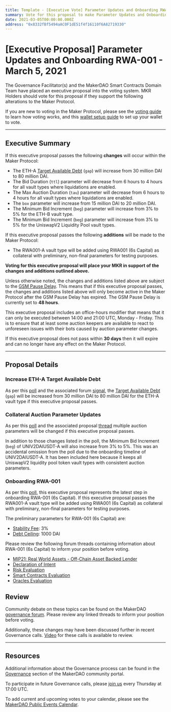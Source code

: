 ```yaml
---
title: Template - [Executive Vote] Parameter Updates and Onboarding RWA-001  - March 5, 2021
summary: Vote for this proposal to make Parameter Updates and Onboarding RWA-001
date: 2021-03-05T00:00:00.000Z
address: "0x8332fBf5494aAC0F1dE51f4f16110f6A82719330"
---
```

# [Executive Proposal] Parameter Updates and Onboarding RWA-001 - March 5, 2021

The Governance Facilitator(s) and the MakerDAO Smart Contracts Domain Team have placed an executive proposal into the voting system. MKR Holders should vote for this proposal if they support the following alterations to the Maker Protocol.

If you are new to voting in the Maker Protocol, please see the [voting guide](https://community-development.makerdao.com/en/learn/governance/how-voting-works/) to learn how voting works, and this [wallet setup guide](https://community-development.makerdao.com/en/learn/governance/voting-setup/) to set up your wallet to vote. 

---

## Executive Summary

If this executive proposal passes the following **changes** will occur within the Maker Protocol:
- The ETH-A [Target Available Debt](https://community-development.makerdao.com/en/learn/governance/module-dciam) (`gap`) will increase from 30 million DAI to 80 million DAI.
- The Bid Duration (`ttl`) parameter will decrease from 6 hours to 4 hours for all vault types where liquidations are enabled.
- The Max Auction Duration (`tau`) parameter will decrease from 6 hours to 4 hours for all vault types where liquidations are enabled.
- The `box` parameter will increase from 15 million DAI to 20 million DAI.
- The Minimum Bid Increment (`beg`) parameter will increase from 3% to 5% for the ETH-B vault type.
- The Minimum Bid Increment (`beg`) parameter will increase from 3% to 5% for the UniswapV2 Liquidity Pool vault types.

If this executive proposal passes the following **additions** will be made to the Maker Protocol:
- The RWA001-A vault type will be added using RWA001 (6s Capital) as collateral with preliminary, non-final parameters for testing purposes.

**Voting for this executive proposal will place your MKR in support of the changes and additions outlined above.**

Unless otherwise noted, the changes and additions listed above are subject to the [GSM Pause Delay](https://community-development.makerdao.com/en/learn/governance/param-gsm-pause-delay). This means that if this executive proposal passes, the changes and additions listed above will only become active in the Maker Protocol after the GSM Pause Delay has expired. The GSM Pause Delay is currently set to **48 hours**.

This executive proposal includes an office-hours modifier that means that it can only be executed between 14:00 and 21:00 UTC, Monday - Friday. This is to ensure that at least some auction keepers are available to react to unforeseen issues with their bots caused by auction parameter changes.

If this executive proposal does not pass within **30 days** then it will expire and can no longer have any effect on the Maker Protocol. 

---

## Proposal Details

### Increase ETH-A Target Available Debt

As per this [poll](https://vote.makerdao.com/polling/QmXKFm9n?network=mainnet#poll-detail) and the associated forum [signal](https://forum.makerdao.com/t/signal-request-increase-eth-a-dc-iam-gap/6603), the [Target Available Debt](https://community-development.makerdao.com/en/learn/governance/module-dciam/) (`gap`) will be increased from 30 million DAI to 80 million DAI for the ETH-A vault type if this executive proposal passes.

### Collateral Auction Parameter Updates

As per this [poll](https://vote.makerdao.com/polling/QmPyvEzd?network=mainnet) and the associated proposal [thread](https://forum.makerdao.com/t/flip-auctions-parameter-adjustment-proposal/6732) multiple auction parameters will be changed if this executive proposal passes.

In addition to those changes listed in the poll, the Minimum Bid Increment (`beg`) of UNIV2DAIUSDT-A will also increase from 3% to 5%. This was an accidental omission from the poll due to the onboarding timeline of UNIV2DAIUSDT-A. It has been included here because it keeps all UniswapV2 liquidity pool token vault types with consistent auction parameters.

### Onboarding RWA-001

As per this [poll](https://vote.makerdao.com/polling/QmSqXVUQ?network=mainnet#poll-detail), this executive proposal represents the latest step in onboarding RWA-001 (6s Capital). If this executive proposal passes the RWA001-A vault type will be added using RWA001 (6s Capital) as collateral with preliminary, non-final parameters for testing purposes.

The preliminary parameters for RWA-001 (6s Capital) are:

* [Stability Fee](https://community-development.makerdao.com/en/learn/governance/param-stability-fee): 3%
* [Debt Ceiling](https://community-development.makerdao.com/en/learn/governance/param-debt-ceiling): 1000 DAI

Please review the following forum threads containing information about RWA-001 (6s Capital) to inform your position before voting.

* [MIP21: Real World Assets - Off-Chain Asset Backed Lender](https://forum.makerdao.com/t/mip21-real-world-assets-off-chain-asset-backed-lender/3917)
* [Declaration of Intent](https://forum.makerdao.com/t/mip13c3-sp4-declaration-of-intent-commercial-points-off-chain-asset-backed-lender-to-onboard-real-world-assets-as-collateral-for-a-dai-loan/3914)
* [Risk Evaluation](https://forum.makerdao.com/t/sixs-collateral-onboarding-risk-evaluation/5352)
* [Smart Contracts Evaluation](https://forum.makerdao.com/t/rwa-001-erc20-token-smart-contract-domain-community-assessment/5363)
* [Oracles Evaluation](https://forum.makerdao.com/t/sixs-rwa-001-collateral-onboarding-oracle-assessment-mip10c3-sp18/5378)

## Review

Community debate on these topics can be found on the MakerDAO [governance forum](https://forum.makerdao.com/). Please review any linked threads to inform your position before voting.

Additionally, these changes may have been discussed further in recent Governance calls. [Video](https://www.youtube.com/playlist?list=PLLzkWCj8ywWNq5-90-Id6VPSsrk4OWVan) for these calls is available to review.

---

## Resources

Additional information about the Governance process can be found in the [Governance](https://community-development.makerdao.com/en/learn/governance) section of the MakerDAO community portal.

To participate in future Governance calls, please [join us](https://github.com/makerdao/community/tree/master/governance/governance-and-risk-meetings) every Thursday at 17:00 UTC.

To add current and upcoming votes to your calendar, please see the [MakerDAO Public Events Calendar](https://calendar.google.com/calendar/embed?src=makerdao.com_3efhm2ghipksegl009ktniomdk%40group.calendar.google.com&ctz=UTC&mode=week&showCalendars=0&showPrint=0).
